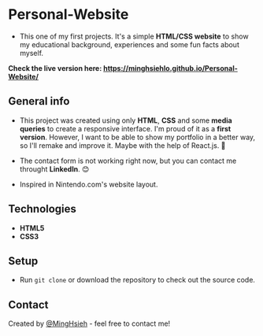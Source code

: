 # Personal-Website
* This one of my first projects. It's a simple **HTML/CSS website** to show my educational background, experiences and some fun facts about myself. 

**Check the live version here: https://minghsiehlo.github.io/Personal-Website/**

## General info

* This project was created using only **HTML**, **CSS** and some **media queries** to create a responsive interface. I'm proud of it as a **first version**.
However, I want to be able to show my portfolio in a better way, so I'll remake and improve it. Maybe with the help of React.js. :triumph:

* The contact form is not working right now, but you can contact me throught **LinkedIn**. :blush:

* Inspired in Nintendo.com's website layout.

## Technologies

* **HTML5**
* **CSS3**

## Setup
* Run `git clone` or download the repository to check out the source code.

## Contact
Created by [@MingHsieh](https://www.linkedin.com/in/ming-hsieh-lo/) - feel free to contact me!
